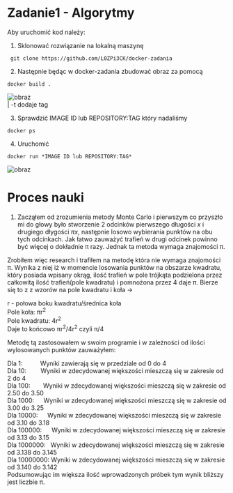 # Zadanie1 - Algorytmy

Aby uruchomić kod należy:

1. Sklonować rozwiązanie na lokalną maszynę

```console
 git clone https://github.com/L0ZPi3CK/docker-zadania
```

2. Następnie będąc w docker-zadania zbudować obraz za pomocą
```console
docker build .
```
![obraz](https://user-images.githubusercontent.com/84734341/179549627-264809bd-0e2a-41ee-9be9-f8075ec1e381.png)  
| -t dodaje tag

3. Sprawdzić IMAGE ID lub REPOSITORY:TAG który nadaliśmy
```console
docker ps
``` 

4. Uruchomić 
``` console
docker run *IMAGE ID lub REPOSITORY:TAG*
```
![obraz](https://user-images.githubusercontent.com/84734341/179549467-75a24a2f-ec14-42d7-9894-57b4616e817b.png)


# Proces nauki

1. Zacząłem od zrozumienia metody Monte Carlo i pierwszym co przyszło mi do głowy było stworzenie 2 odcinków
pierwszego długości *x* i drugiego dłygości *πx*, następnie losowo wybierania punktów na obu tych odcinkach.
Jak łatwo zauważyć trafień w drugi odcinek powinno być więcej o dokładnie π razy. Jednak ta metoda wymaga znajomości π.

Zrobiłem więc research i trafiłem na metodę która nie wymaga znajomości π. Wynika z niej iż w momencie losowania punktów
na obszarze kwadratu, który posiada wpisany okrąg, ilość trafień w pole trójkąta podzielona przez całkowitą ilość trafień(pole kwadratu)
i pomnożona przez 4 daje π. Bierze się to z z wzorów na pole kwadratu i koła ->  
  
r - połowa boku kwadratu/średnica koła  
Pole koła: πr<sup>2</sup> &nbsp;  
Pole kwadratu: 4r<sup>2</sup> &nbsp;  
Daje to końcowo πr<sup>2</sup>/4r<sup>2</sup> czyli π/4
  
Metodę tą zastosowałem w swoim programie i w zależności od ilości wylosowanych punktów zauważyłem:  
 
Dla 1: &emsp; &ensp; &nbsp; Wyniki zawierają się w przedziale od 0 do 4    
Dla 10: &emsp; &ensp; Wyniki w zdecydowanej większości mieszczą się w zakresie od 2 do 4    
Dla 100: &emsp; &nbsp; Wyniki w zdecydowanej większości mieszczą się w zakresie od 2.50 do 3.50    
Dla 1000: &emsp; Wyniki w zdecydowanej większości mieszczą się w zakresie od 3.00 do 3.25  
Dla 10000: &emsp; Wyniki w zdecydowanej większości mieszczą się w zakresie od 3.10 do 3.18  
Dla 100000: &nbsp; &ensp; Wyniki w zdecydowanej większości mieszczą się w zakresie od 3.13 do 3.15  
Dla 1000000: &nbsp; Wyniki w zdecydowanej większości mieszczą się w zakresie od 3.138 do 3.145  
Dla 10000000: Wyniki w zdecydowanej większości mieszczą się w zakresie od 3.140 do 3.142  
Podsumowując im większa ilość wprowadzonych próbek tym wynik bliższy jest liczbie π.  
